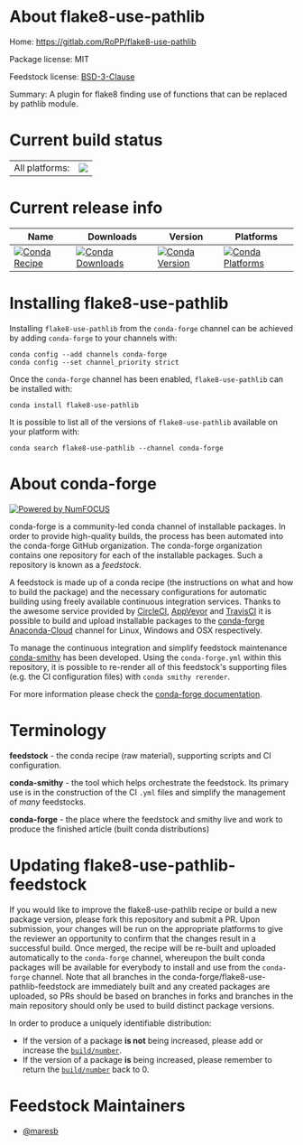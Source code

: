 About flake8-use-pathlib
========================

Home: https://gitlab.com/RoPP/flake8-use-pathlib

Package license: MIT

Feedstock license: [BSD-3-Clause](https://github.com/conda-forge/flake8-use-pathlib-feedstock/blob/master/LICENSE.txt)

Summary: A plugin for flake8 finding use of functions that can be replaced by pathlib module.

Current build status
====================


<table><tr><td>All platforms:</td>
    <td>
      <a href="https://dev.azure.com/conda-forge/feedstock-builds/_build/latest?definitionId=12763&branchName=master">
        <img src="https://dev.azure.com/conda-forge/feedstock-builds/_apis/build/status/flake8-use-pathlib-feedstock?branchName=master">
      </a>
    </td>
  </tr>
</table>

Current release info
====================

| Name | Downloads | Version | Platforms |
| --- | --- | --- | --- |
| [![Conda Recipe](https://img.shields.io/badge/recipe-flake8--use--pathlib-green.svg)](https://anaconda.org/conda-forge/flake8-use-pathlib) | [![Conda Downloads](https://img.shields.io/conda/dn/conda-forge/flake8-use-pathlib.svg)](https://anaconda.org/conda-forge/flake8-use-pathlib) | [![Conda Version](https://img.shields.io/conda/vn/conda-forge/flake8-use-pathlib.svg)](https://anaconda.org/conda-forge/flake8-use-pathlib) | [![Conda Platforms](https://img.shields.io/conda/pn/conda-forge/flake8-use-pathlib.svg)](https://anaconda.org/conda-forge/flake8-use-pathlib) |

Installing flake8-use-pathlib
=============================

Installing `flake8-use-pathlib` from the `conda-forge` channel can be achieved by adding `conda-forge` to your channels with:

```
conda config --add channels conda-forge
conda config --set channel_priority strict
```

Once the `conda-forge` channel has been enabled, `flake8-use-pathlib` can be installed with:

```
conda install flake8-use-pathlib
```

It is possible to list all of the versions of `flake8-use-pathlib` available on your platform with:

```
conda search flake8-use-pathlib --channel conda-forge
```


About conda-forge
=================

[![Powered by
NumFOCUS](https://img.shields.io/badge/powered%20by-NumFOCUS-orange.svg?style=flat&colorA=E1523D&colorB=007D8A)](https://numfocus.org)

conda-forge is a community-led conda channel of installable packages.
In order to provide high-quality builds, the process has been automated into the
conda-forge GitHub organization. The conda-forge organization contains one repository
for each of the installable packages. Such a repository is known as a *feedstock*.

A feedstock is made up of a conda recipe (the instructions on what and how to build
the package) and the necessary configurations for automatic building using freely
available continuous integration services. Thanks to the awesome service provided by
[CircleCI](https://circleci.com/), [AppVeyor](https://www.appveyor.com/)
and [TravisCI](https://travis-ci.com/) it is possible to build and upload installable
packages to the [conda-forge](https://anaconda.org/conda-forge)
[Anaconda-Cloud](https://anaconda.org/) channel for Linux, Windows and OSX respectively.

To manage the continuous integration and simplify feedstock maintenance
[conda-smithy](https://github.com/conda-forge/conda-smithy) has been developed.
Using the ``conda-forge.yml`` within this repository, it is possible to re-render all of
this feedstock's supporting files (e.g. the CI configuration files) with ``conda smithy rerender``.

For more information please check the [conda-forge documentation](https://conda-forge.org/docs/).

Terminology
===========

**feedstock** - the conda recipe (raw material), supporting scripts and CI configuration.

**conda-smithy** - the tool which helps orchestrate the feedstock.
                   Its primary use is in the construction of the CI ``.yml`` files
                   and simplify the management of *many* feedstocks.

**conda-forge** - the place where the feedstock and smithy live and work to
                  produce the finished article (built conda distributions)


Updating flake8-use-pathlib-feedstock
=====================================

If you would like to improve the flake8-use-pathlib recipe or build a new
package version, please fork this repository and submit a PR. Upon submission,
your changes will be run on the appropriate platforms to give the reviewer an
opportunity to confirm that the changes result in a successful build. Once
merged, the recipe will be re-built and uploaded automatically to the
`conda-forge` channel, whereupon the built conda packages will be available for
everybody to install and use from the `conda-forge` channel.
Note that all branches in the conda-forge/flake8-use-pathlib-feedstock are
immediately built and any created packages are uploaded, so PRs should be based
on branches in forks and branches in the main repository should only be used to
build distinct package versions.

In order to produce a uniquely identifiable distribution:
 * If the version of a package **is not** being increased, please add or increase
   the [``build/number``](https://docs.conda.io/projects/conda-build/en/latest/resources/define-metadata.html#build-number-and-string).
 * If the version of a package **is** being increased, please remember to return
   the [``build/number``](https://docs.conda.io/projects/conda-build/en/latest/resources/define-metadata.html#build-number-and-string)
   back to 0.

Feedstock Maintainers
=====================

* [@maresb](https://github.com/maresb/)

